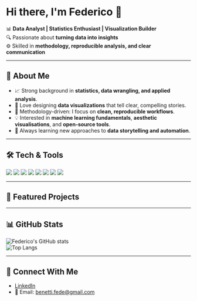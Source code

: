 # Hi there, I'm Federico 👋  

📊 **Data Analyst | Statistics Enthusiast | Visualization Builder**  
🔍 Passionate about **turning data into insights**  
⚙️ Skilled in **methodology, reproducible analysis, and clear communication**  

---

## 🚀 About Me
- 📈 Strong background in **statistics, data wrangling, and applied analysis**.  
- 🎨 Love designing **data visualizations** that tell clear, compelling stories.  
- 🧮 Methodology-driven: I focus on **clean, reproducible workflows**.  
- 💡 Interested in **machine learning fundamentals**, **aesthetic visualisations**, and **open-source tools**.  
- 🌱 Always learning new approaches to **data storytelling and automation**.  

---

## 🛠️ Tech & Tools
<p>
  <img src="https://img.shields.io/badge/Python-3776AB?style=flat&logo=python&logoColor=white" />
  <img src="https://img.shields.io/badge/Pandas-150458?style=flat&logo=pandas&logoColor=white" />
  <img src="https://img.shields.io/badge/Numpy-013243?style=flat&logo=numpy&logoColor=white" />
  <img src="https://img.shields.io/badge/Matplotlib-11557c?style=flat&logo=plotly&logoColor=white" />
  <img src="https://img.shields.io/badge/Seaborn-319795?style=flat" />
  <img src="https://img.shields.io/badge/SQL-336791?style=flat&logo=postgresql&logoColor=white" />
  <img src="https://img.shields.io/badge/Methodology-8A2BE2?style=flat" />
  <img src="https://img.shields.io/badge/Reproducibility-FF6F00?style=flat" />
</p>

---

## 📌 Featured Projects

---

## 📊 GitHub Stats
![Federico's GitHub stats](https://github-readme-stats.vercel.app/api?username=federicobenetti&show_icons=true&theme=default)  
![Top Langs](https://github-readme-stats.vercel.app/api/top-langs/?username=federicobenetti&layout=compact)

---

## 🤝 Connect With Me
- [LinkedIn](https://www.linkedin.com/in/federico-benetti)  
- 📧 Email: benetti.fede@gmail.com  
